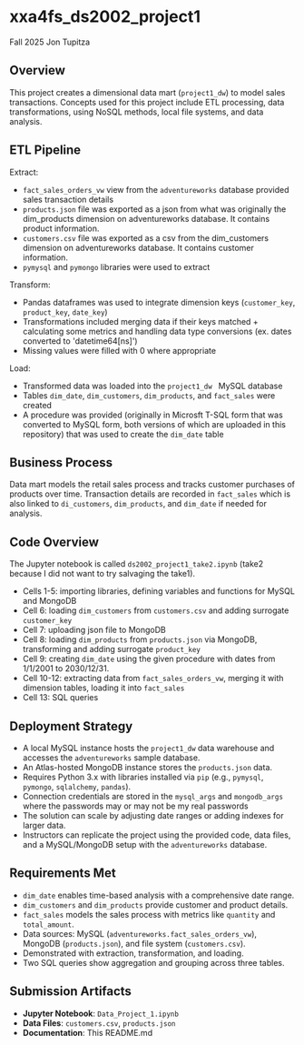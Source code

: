 # xxa4fs_ds2002_project1
Fall 2025 Jon Tupitza

## Overview
This project creates a dimensional data mart (`project1_dw`) to model sales transactions. 
Concepts used for this project include ETL processing, data transformations, using NoSQL methods, local file systems, and data analysis. 

## ETL Pipeline
Extract:
- `fact_sales_orders_vw` view from the `adventureworks` database provided sales transaction details
- `products.json` file was exported as a json from what was originally the dim_products dimension on adventureworks database. It contains product information.
- `customers.csv` file was exported as a csv from the dim_customers dimension on adventureworks database. It contains customer information.
- `pymysql` and `pymongo` libraries were used to extract

Transform:
- Pandas dataframes was used to integrate dimension keys (`customer_key`, `product_key`, `date_key`)
- Transformations included merging data if their keys matched + calculating some metrics and handling data type conversions (ex. dates converted to 'datetime64[ns]')
- Missing values were filled with 0 where appropriate

Load:
- Transformed data was loaded into the `project1_dw ` MySQL database
- Tables `dim_date`, `dim_customers`, `dim_products`, and `fact_sales` were created
- A procedure was provided (originally in Microsft T-SQL form that was converted to MySQL form, both versions of which are uploaded in this repository) that was used to create the `dim_date` table

## Business Process
Data mart models the retail sales process and tracks customer purchases of products over time. 
Transaction details are recorded in `fact_sales` which is also linked to `di_customers`, `dim_products`, and `dim_date` if needed for analysis.

## Code Overview
The Jupyter notebook is called `ds2002_project1_take2.ipynb` (take2 because I did not want to try salvaging the take1). 
- Cells 1-5: importing libraries, defining variables and functions for MySQL and MongoDB
- Cell 6: loading `dim_customers` from `customers.csv` and adding surrogate `customer_key`
- Cell 7: uploading json file to MongoDB
- Cell 8: loading `dim_products` from `products.json` via MongoDB, transforming and adding surrogate `product_key`
- Cell 9: creating `dim_date` using the given procedure with dates from 1/1/2001 to 2030/12/31.
- Cell 10-12: extracting data from `fact_sales_orders_vw`, merging it with dimension tables, loading it into `fact_sales`
- Cell 13: SQL queries

## Deployment Strategy
- A local MySQL instance hosts the `project1_dw` data warehouse and accesses the `adventureworks` sample database.
- An Atlas-hosted MongoDB instance stores the `products.json` data.
- Requires Python 3.x with libraries installed via `pip` (e.g., `pymysql`, `pymongo`, `sqlalchemy`, `pandas`).
- Connection credentials are stored in the `mysql_args` and `mongodb_args` where the passwords may or may not be my real passwords
- The solution can scale by adjusting date ranges or adding indexes for larger data.
- Instructors can replicate the project using the provided code, data files, and a MySQL/MongoDB setup with the `adventureworks` database.

## Requirements Met
- `dim_date` enables time-based analysis with a comprehensive date range.
- `dim_customers` and `dim_products` provide customer and product details.
- `fact_sales` models the sales process with metrics like `quantity` and `total_amount`.
- Data sources: MySQL (`adventureworks.fact_sales_orders_vw`), MongoDB (`products.json`), and file system (`customers.csv`).
- Demonstrated with extraction, transformation, and loading.
- Two SQL queries show aggregation and grouping across three tables.

## Submission Artifacts
- **Jupyter Notebook**: `Data_Project_1.ipynb`
- **Data Files**: `customers.csv`, `products.json`
- **Documentation**: This README.md

